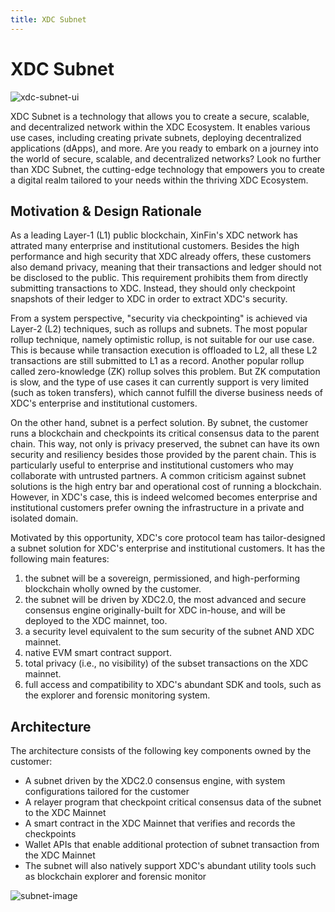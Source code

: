 ```yaml
---
title: XDC Subnet 
---
```


# XDC Subnet 

![xdc-subnet-ui](./img/xdc-subnet-ui.png)

XDC Subnet is a technology that allows you to create a secure, scalable, and decentralized network within the XDC Ecosystem. It enables various use cases, including creating private subnets, deploying decentralized applications (dApps), and more.
Are you ready to embark on a journey into the world of secure, scalable, and decentralized networks? Look no further than XDC Subnet, the cutting-edge technology that empowers you to create a digital realm tailored to your needs within the thriving XDC Ecosystem.


## Motivation & Design Rationale

As a leading Layer-1 (L1) public blockchain, XinFin's XDC network has attrated many enterprise and institutional customers. Besides the high performance and high security that XDC already offers, these customers also demand privacy, meaning that their transactions and ledger should not be disclosed to the public. This requirement prohibits them from directly submitting transactions to XDC. Instead, they should only checkpoint snapshots of their ledger to XDC in order to extract XDC's security.

From a system perspective, "security via checkpointing" is achieved via Layer-2 (L2) techniques, such as rollups and subnets. The most popular rollup technique, namely optimistic rollup, is not suitable for our use case. This is because while transaction execution is offloaded to L2, all these L2 transactions are still submitted to L1 as a record. Another popular rollup called zero-knowledge (ZK) rollup solves this problem. But ZK computation is slow, and the type of use cases it can currently support is very limited (such as token transfers), which cannot fulfill the diverse business needs of XDC's enterprise and institutional customers.

On the other hand, subnet is a perfect solution. By subnet, the customer runs a blockchain and checkpoints its critical consensus data to the parent chain. This way, not only is privacy preserved, the subnet can have its own security and resiliency besides those provided by the parent chain. This is particularly useful to enterprise and institutional customers who may collaborate with untrusted partners. A common criticism against subnet solutions is the high entry bar and operational cost of running a blockchain. However, in XDC's case, this is indeed welcomed becomes enterprise and institutional customers prefer owning the infrastructure in a private and isolated domain.


Motivated by this opportunity, XDC's core protocol team has tailor-designed a subnet solution for XDC's enterprise and institutional customers. It has the following main features:
1.	the subnet will be a sovereign, permissioned, and high-performing blockchain wholly owned by the customer.
2.	the subnet will be driven by XDC2.0, the most advanced and secure consensus engine originally-built for XDC in-house, and will be deployed to the XDC mainnet, too.
3.	a security level equivalent to the sum security of the subnet AND XDC mainnet.
4.	native EVM smart contract support.
5.	total privacy (i.e., no visibility) of the subset transactions on the XDC mainnet.
6.	full access and compatibility to XDC's abundant SDK and tools, such as the explorer and forensic monitoring system.

## Architecture
The architecture consists of the following key components owned by the customer:

- A subnet driven by the XDC2.0 consensus engine, with system configurations tailored for the customer
- A relayer program that checkpoint critical consensus data of the subnet to the XDC Mainnet
- A smart contract in the XDC Mainnet that verifies and records the checkpoints
- Wallet APIs that enable additional protection of subnet transaction from the XDC Mainnet
- The subnet will also natively support XDC's abundant utility tools such as blockchain explorer and forensic monitor

![subnet-image](./img/xdc-subnet-architecture.svg)

